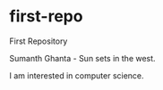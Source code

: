 # first-repo
First Repository

Sumanth Ghanta - Sun sets in the west.

I am interested in computer science.
